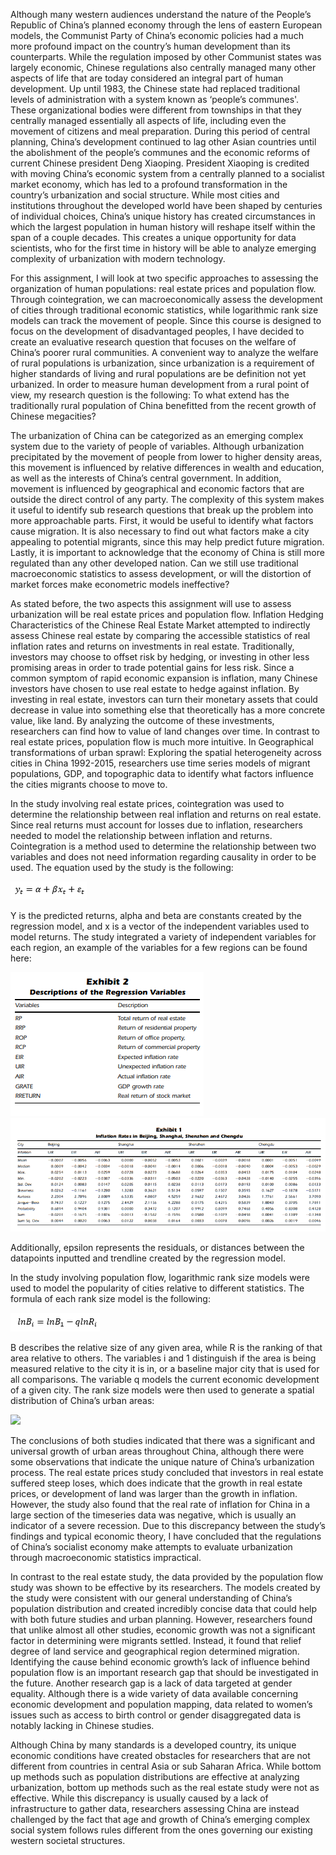 
Although many western audiences understand the nature of the People’s Republic of China’s planned economy through the lens of eastern European models, the Communist Party of China’s economic policies had a much more profound impact on the country’s human development than its counterparts. While the regulation imposed by other Communist states was largely economic, Chinese regulations also centrally managed many other aspects of life that are today considered an integral part of human development. Up until 1983, the Chinese state had replaced traditional levels of administration with a system known as ‘people’s communes'. These organizational bodies were different from townships in that they centrally managed essentially all aspects of life, including even the movement of citizens and meal preparation. During this period of central planning, China’s development continued to lag other Asian countries until the abolishment of the people’s communes and the economic reforms of current Chinese president Deng Xiaoping. President Xiaoping is credited with moving China’s economic system from a centrally planned to a socialist market economy, which has led to a profound transformation in the country’s urbanization and social structure. While most cities and institutions throughout the developed world have been shaped by centuries of individual choices, China’s unique history has created circumstances in which the largest population in human history will reshape itself within the span of a couple decades. This creates a unique opportunity for data scientists, who for the first time in history will be able to analyze emerging complexity of urbanization with modern technology.

For this assignment, I will look at two specific approaches to assessing the organization of human populations: real estate prices and population flow. Through cointegration, we can macroeconomically assess the development of cities through traditional economic statistics, while logarithmic rank size models can track the movement of people. Since this course is designed to focus on the development of disadvantaged peoples, I have decided to create an evaluative research question that focuses on the welfare of China’s poorer rural communities. A convenient way to analyze the welfare of rural populations is urbanization, since urbanization is a requirement of higher standards of living and rural populations are be definition not yet urbanized. In order to measure human development from a rural point of view, my research question is the following: To what extend has the traditionally rural population of China benefitted from the recent growth of Chinese megacities?

The urbanization of China can be categorized as an emerging complex system due to the variety of people of variables. Although urbanization precipitated by the movement of people from lower to higher density areas, this movement is influenced by relative differences in wealth and education, as well as the interests of China’s central government. In addition, movement is influenced by geographical and economic factors that are outside the direct control of any party. The complexity of this system makes it useful to identify sub research questions that break up the problem into more approachable parts. First, it would be useful to identify what factors cause migration. It is also necessary to find out what factors make a city appealing to potential migrants, since this may help predict future migration. Lastly, it is important to acknowledge that the economy of China is still more regulated than any other developed nation. Can we still use traditional macroeconomic statistics to assess development, or will the distortion of market forces make econometric models ineffective?

As stated before, the two aspects this assignment will use to assess urbanization will be real estate prices and population flow. Inflation Hedging Characteristics of the Chinese Real Estate Market attempted to indirectly assess Chinese real estate by comparing the accessible statistics of real inflation rates and returns on investments in real estate. Traditionally, investors may choose to offset risk by hedging, or investing in other less promising areas in order to trade potential gains for less risk. Since a common symptom of rapid economic expansion is inflation, many Chinese investors have chosen to use real estate to hedge against inflation. By investing in real estate, investors can turn their monetary assets that could decrease in value into something else that theoretically has a more concrete value, like land. By analyzing the outcome of these investments, researchers can find how to value of land changes over time. In contrast to real estate prices, population flow is much more intuitive. In Geographical transformations of urban sprawl: Exploring the spatial heterogeneity across cities in China 1992-2015, researchers use time series models of migrant populations, GDP, and topographic data to identify what factors influence the cities migrants choose to move to. 

In the study involving real estate prices, cointegration was used to determine the relationship between real inflation and returns on real estate. Since real returns must account for losses due to inflation, researchers needed to model the relationship between inflation and returns. Cointegration is a method used to determine the relationship between two variables and does not need information regarding causality in order to be used. The equation used by the study is the following:

![](images/formula1.PNG)
 
Y is the predicted returns, alpha and beta are constants created by the regression model, and x is a vector of the independent variables used to model returns. The study integrated a variety of independent variables for each region, an example of the variables for a few regions can be found here:

![](images/inflationkey.PNG)
![](images/inflation.PNG)


Additionally, epsilon represents the residuals, or distances between the datapoints inputted and trendline created by the regression model.

In the study involving population flow, logarithmic rank size models were used to model the popularity of cities relative to different statistics. The formula of each rank size model is the following:

![](images/formula2.PNG)
 
B describes the relative size of any given area, while R is the ranking of that area relative to others. The variables i and 1 distinguish if the area is being measured relative to the city it is in, or a baseline major city that is used for all comparisons. The variable q models the current economic development of a given city. The rank size models were then used to generate a spatial distribution of China’s urban areas: 

![](images/map.JPEG)

The conclusions of both studies indicated that there was a significant and universal growth of urban areas throughout China, although there were some observations that indicate the unique nature of China’s urbanization process. The real estate prices study concluded that investors in real estate suffered steep loses, which does indicate that the growth in real estate prices, or development of land was larger than the growth in inflation. However, the study also found that the real rate of inflation for China in a large section of the timeseries data was negative, which is usually an indicator of a severe recession. Due to this discrepancy between the study’s findings and typical economic theory, I have concluded that the regulations of China’s socialist economy make attempts to evaluate urbanization through macroeconomic statistics impractical. 

In contrast to the real estate study, the data provided by the population flow study was shown to be effective by its researchers. The models created by the study were consistent with our general understanding of China’s population distribution and created incredibly concise data that could help with both future studies and urban planning. However, researchers found that unlike almost all other studies, economic growth was not a significant factor in determining were migrants settled. Instead, it found that relief degree of land service and geographical region determined migration. Identifying the cause behind economic growth’s lack of influence behind population flow is an important research gap that should be investigated in the future. Another research gap is a lack of data targeted at gender equality. Although there is a wide variety of data available concerning economic development and population mapping, data related to women’s issues such as access to birth control or gender disaggregated data is notably lacking in Chinese studies. 

Although China by many standards is a developed country, its unique economic conditions have created obstacles for researchers that are not different from countries in central Asia or sub Saharan Africa. While bottom up methods such as population distributions are effective at analyzing urbanization, bottom up methods such as the real estate study were not as effective. While this discrepancy is usually caused by a lack of infrastructure to gather data, researchers assessing China are instead challenged by the fact that age and growth of China’s emerging complex social system follows rules different from the ones governing our existing western societal structures. 

